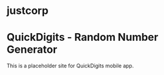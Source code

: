 # justcorp
<!DOCTYPE html>
<html>
  <head>
    <meta name="google-site-verification" content="cbH4-MeDuRbf-ZH-Tr0QJ865CeRlGpNx_yIWyDek80Y" />
    <title>QuickDigits</title>
  </head>
  <body>
    <h1>QuickDigits - Random Number Generator</h1>
    <p>This is a placeholder site for QuickDigits mobile app.</p>
  </body>
</html>
